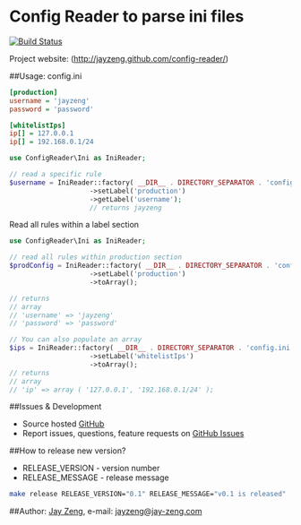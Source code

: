 # Config Reader to parse ini files
[![Build Status](https://travis-ci.org/jayzeng/config-reader.png)](https://travis-ci.org/jayzeng/config-reader)

Project website: (http://jayzeng.github.com/config-reader/)

##Usage:
config.ini
```ini
[production]
username = 'jayzeng'
password = 'password'

[whitelistIps]
ip[] = 127.0.0.1
ip[] = 192.168.0.1/24
```

```php
use ConfigReader\Ini as IniReader;

// read a specific rule
$username = IniReader::factory( __DIR__ . DIRECTORY_SEPARATOR . 'config.ini' )
                    ->setLabel('production')
                    ->getLabel('username');
                    // returns jayzeng
```

Read all rules within a label section
```php
use ConfigReader\Ini as IniReader;

// read all rules within production section
$prodConfig = IniReader::factory( __DIR__ . DIRECTORY_SEPARATOR . 'config.ini' )
                    ->setLabel('production')
                    ->toArray();

// returns
// array
// 'username' => 'jayzeng'
// 'password' => 'password'

// You can also populate an array
$ips = IniReader::factory( __DIR__ . DIRECTORY_SEPARATOR . 'config.ini' )
                    ->setLabel('whitelistIps')
                    ->toArray();
// returns
// array
// 'ip' => array ( '127.0.0.1', '192.168.0.1/24' );
```

##Issues & Development
- Source hosted [GitHub](https://github.com/jayzeng/config-reader)
- Report issues, questions, feature requests on [GitHub Issues](https://github.com/jayzeng/config-reader/issues)

##How to release new version?
- RELEASE_VERSION - version number
- RELEASE_MESSAGE - release message

```bash
make release RELEASE_VERSION="0.1" RELEASE_MESSAGE="v0.1 is released"
```

##Author:
[Jay Zeng](https://github.com/jayzeng/), e-mail: [jayzeng@jay-zeng.com](mailto:jayzeng@jay-zeng.com)
